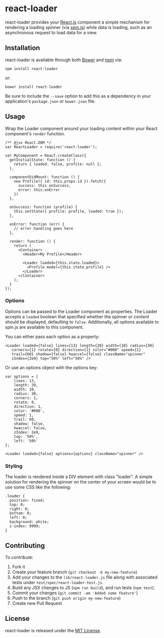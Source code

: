 # react-loader

react-loader provides your [React.js](http://facebook.github.io/react/)
component a simple mechanism for rendering a loading spinner (via
[spin.js](http://fgnass.github.io/spin.js/)) while data is loading, such as an
asynchronous request to load data for a view.

## Installation

react-loader is available through both [Bower](http://bower.io/) and
[npm](https://www.npmjs.org/) via:

    npm install react-loader

or:

    bower install react-loader

Be sure to include the `--save` option to add this as a dependency in your
application's `package.json` or `bower.json` file.

## Usage

Wrap the Loader component around your loading content within your React
component's `render` function.

    /** @jsx React.DOM */
    var ReactLoader = require('react-loader');

    var MyComponent = React.createClass({
      getInitialState: function () {
        return { loaded: false, profile: null };
      },

      componentDidMount: function () {
        new Profile({ id: this.props.id }).fetch({
          success: this.onSuccess,
          error: this.onError
        })
      },

      onSuccess: function (profile) {
        this.setState({ profile: profile, loaded: true });
      },

      onError: function (err) {
        // error handling goes here
      },

      render: function () {
        return (
          <Container>
            <Header>My Profile</Header>

            <Loader loaded={this.state.loaded}>
              <Profile model={this.state.profile} />
            </Loader>
          </Container>
        );
      }
    });

### Options

Options can be passed to the Loader component as properties.  The Loader accepts
a `loaded` boolean that specified whether the spinner or content should be
displayed, defaulting to `false`. Additionally, all options available to
spin.js are available to this component.

You can either pass each option as a property:

    <Loader loaded={false} lines={13} length={20} width={10} radius={30}
       corners={1} rotate={0} direction={1} color="#000" speed={1}
       trail={60} shadow={false} hwaccel={false} className="spinner"
       zIndex={2e9} top="50%" left="50%" />

Or use an options object with the options key:

    var options = {
        lines: 13,
        length: 20,
        width: 10,
        radius: 30,
        corners: 1,
        rotate: 0,
        direction: 1,
        color: '#000',
        speed: 1,
        trail: 60,
        shadow: false,
        hwaccel: false,
        zIndex: 2e9,
        top: '50%',
        left: '50%'
    };

    <Loader loaded={false} options={options} className="spinner" />

### Styling

The loader is rendered inside a DIV element with class "loader".  A simple
solution for rendering the spinner on the center of your screen would be to use
some CSS like the following:

    .loader {
      position: fixed;
      top: 0;
      right: 0;
      bottom: 0;
      left: 0;
      background: white;
      z-index: 9999;
    }

## Contributing

To contribute:

1. Fork it
2. Create your feature branch (`git checkout -b my-new-feature`)
3. Add your changes to the `lib/react-loader.js` file along with associated
   tests under `test/spec/react-loader-test.js`.
4. Build any JSX changes to JS (`npm run build`), and run tests (`npm test`).
5. Commit your changes (`git commit -am 'Added some feature'`)
6. Push to the branch (`git push origin my-new-feature`)
7. Create new Pull Request

## License

react-loader is released under the [MIT License](http://opensource.org/licenses/MIT).
